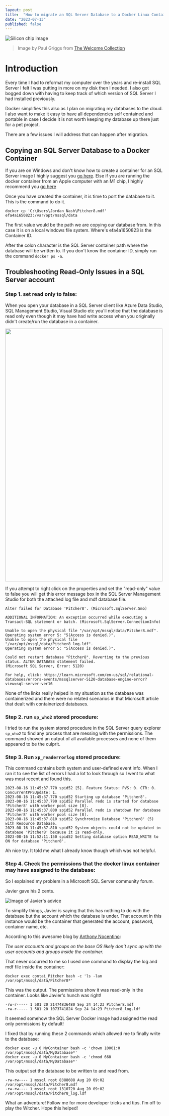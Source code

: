 ```yaml
---
layout: post
title:  "How to migrate an SQL Server Database to a Docker Linux Container."
date: "2023-07-13"
published: false
---
```



![Silicon chip image](images\0001-01-22-How-to-Migrate-a-SQL-Server-Database-to-a-Docker-Container-and-Troubleshoot-Read-Only-Issues\s3___eu-west-1_dlcs-storage_2_8_B0005829.jpg)
>Image by Paul Griggs from <a href="https://wellcomecollection.org/works/fmtyyjd7/images?id=ufknyj7y">The Welcome Collection</a>

# Introduction

Every time I had to reformat my computer over the years and re-install SQL Server I felt I was putting in more on my disk then I needed. I also got bogged down with having to keep track of which version of SQL Server I had installed previously. 

Docker simplifies this also as I plan on migrating my databases to the cloud. I also want to make it easy to have all dependencies self contained and portable in case I decide it is not worth keeping my database up there just for a pet project.

There are a few issues I will address that can happen after migration. 

## Copying an SQL Server Database to a Docker Container

If you are on Windows and don't know how to create a container for an SQL Server image I highly suggest you [go here](https://www.yogihosting.com/docker-aspnet-core-sql-server-crud/). Else if you are running the docker container from an Apple computer with an M1 chip, I highly recommend you [go here](https://medium.com/geekculture/docker-express-running-a-local-sql-server-on-your-m1-mac-8bbc22c49dc9)

Once you have created the container, it is time to port the database to it. This is the command to do it.

```dotnetcli
docker cp 'C:\Users\Jordan Nash\Pitcher8.mdf' efa4a1650823:/var/opt/mssql/data
``````

The first value would be the path we are copying our database from. In this case it is on a local windows file system. Where's efa4a1650823 is the Container ID.

After the colon character is the SQL Server container path where the database will be written to. If you don't know the container ID, simply run the command `docker ps -a`.

## Troubleshooting Read-Only Issues in a SQL Server account

### Step 1. set read only to false:

When you open your database in a SQL Server client like Azure Data Studio, SQL Management Studio, Visual Studio etc you'll notice that the database is read only even though it may have had  write access when you originally didn't create/run the database in a container.

<img src="images\0001-01-22-How-to-Migrate-a-SQL-Server-Database-to-a-Docker-Container-and-Troubleshoot-Read-Only-Issues\database_as_read_only.png"  width="500" height="800"/>

If you attempt to right click on the properties and set the "read-only" value to false you will get this error message box in the SQL Server Management Studio for both the attached log file and mdf database file.

```dotnetcli
Alter failed for Database 'Pitcher8'. (Microsoft.SqlServer.Smo) 

ADDITIONAL INFORMATION: An exception occurred while executing a Transact-SQL statement or batch. (Microsoft.SqlServer.ConnectionInfo) 

Unable to open the physical file "/var/opt/mssql/data/Pitcher8.mdf". 
Operating system error 5: "5(Access is denied.)". 
Unable to open the physical file "/var/opt/mssql/data/Pitcher8_log.ldf". 
Operating system error 5: "5(Access is denied.)". 

Could not restart database "Pitcher8". Reverting to the previous status. ALTER DATABASE statement failed. 
(Microsoft SQL Server, Error: 5120) 

For help, click: https://learn.microsoft.com/en-us/sql/relational-databases/errors-events/mssqlserver-5120-database-engine-error?view=sql-server-ver16
```
None of the links really helped in my situation as the database was containerized and there were no related scenarios in that Microsoft article that dealt with containerized databases.

### Step 2. run `sp_who2` stored procedure:

I tried to run the system stored procedure in the SQL Server query explorer `sp_who2` to find any process that are messing with the permissions. The command showed an output of all available processes and none of them appeared to be the culprit. 

### Step 3. Run `xp_readerrorlog` stored procedure:

This command contains both system and user-defined event info. When I ran it to see the list of errors I had a lot to look through so I went to what was most recent and found this.

```
2023-08-16 11:45:37.770 spid52 [5]. Feature Status: PVS: 0. CTR: 0. ConcurrentPFSUpdate: 1.
2023-08-16 11:45:37.770 spid52 Starting up database 'Pitcher8'.
2023-08-16 11:45:37.790 spid52 Parallel redo is started for database 'Pitcher8' with worker pool size [8].
2023-08-16 11:45:37.800 spid52 Parallel redo is shutdown for database 'Pitcher8' with worker pool size [8].
2023-08-16 11:45:37.810 spid52 Synchronize Database 'Pitcher8' (5) with Resource Database.
2023-08-16 11:45:37.810 spid52 System objects could not be updated in database 'Pitcher8' because it is read-only.
2023-08-16 11:52:11.150 spid52 Setting database option READ_WRITE to ON for database 'Pitcher8'.

```

Ah nice try. It told me what I already know though which was not helpful.

### Step 4. Check the permissions that the docker linux container may have assigned to the database:

So I explained my problem in a Microsoft SQL Server community forum. 

Javier gave his 2 cents.

![Image of Javier's advice](images\0001-01-22-How-to-Migrate-a-SQL-Server-Database-to-a-Docker-Container-and-Troubleshoot-Read-Only-Issues\Javier's_two_cents.png)

To simplify things, Javier is saying that this has nothing to do with the database but the account which the database is under. That account in this instance would be the container that generated the account, password, container name, etc.

According to this awesome blog by [Anthony Nocentino](https://www.nocentino.com/posts/2021-09-25-container-file-permissions-and-sql/): 

_The user accounts and groups on the base OS likely don’t sync up with the user accounts and groups inside the container._ 

That never occurred to me so I used one command to display the log and mdf file inside the container:
```
docker exec contai_Pitcher bash -c 'ls -lan /var/opt/mssql/data/Pitcher8*'
```
This was the output. The permissions show it was read-only in the container. Looks like Javier's hunch was right!

```
-rw-r----- 1 501 20 21474836480 Sep 24 14:23 Pitcher8.mdf 
-rw-r----- 1 501 20 1073741824 Sep 24 14:23 Pitcher8_log.ldf
```

It seemed somehow the SQL Server Docker image had assigned the read only permissions by default!

I fixed that by running these 2 commands which allowed me to finally write to the database:

```
docker exec -u 0 MyContainer bash -c 'chown 10001:0 /var/opt/mssql/data/MyDatabase*'
docker exec -u 0 MyContainer bash -c 'chmod 660 /var/opt/mssql/data/MyDatabase*'
```

This output set the database to be written to and read from.

```
-rw-rw---- 1 mssql root 8388608 Aug 20 09:02 /var/opt/mssql/data/Pitcher8.mdf
-rw-rw---- 1 mssql root 1310720 Aug 20 09:02 /var/opt/mssql/data/Pitcher8_log.ldf
```

What an adventure! Follow me for more developer tricks and tips. I'm off to play the Witcher. Hope this helped!